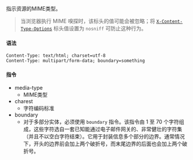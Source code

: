 指示资源的MIME类型。
>当浏览器执行 MIME 嗅探时，该标头的值可能会被忽略；将 [`X-Content-Type-Options`](https://developer.mozilla.org/zh-CN/docs/Web/HTTP/Headers/X-Content-Type-Options) 标头值设置为 `nosniff` 可防止这种行为。

#### 语法
```HTTP
Content-Type: text/html; charset=utf-8
Content-Type: multipart/form-data; boundary=something
```
#### 指令
- media-type
	- MIME类型
- charest
	- 字符编码标准
- boundary
	- 对于多部分实体，必须使用 `boundary` 指令。该指令由 1 至 70 个字符组成，这些字符选自一套已知能通过电子邮件网关的、非常健壮的字符集（并且不以空白字符结束）。它用于封装信息多个部分的边界。通常情况下，开头的边界前会加上两个破折号，而末尾边界的后面也会加上两个破折号。
